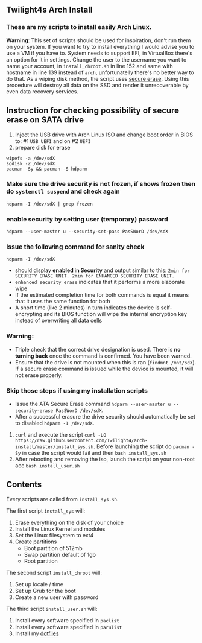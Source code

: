 ## Twilight4s Arch Install

### These are my scripts to install easily Arch Linux.
**Warning**: This set of scripts should be used for inspiration, don't run them on your system. If you want to try to install everything I would advise you to use a VM if you have to. System needs to support EFI, in VirtualBox there's an option for it in settings. Change the user to the username you want to name your account, in `install_chroot.sh` in line 152 and same with hostname in line 139 instead of `arch`, unfortunatelly there's no better way to do that. As a wiping disk method, the script uses [secure erase](https://wiki.archlinux.org/title/Solid_state_drive/Memory_cell_clearing). Using this procedure will destroy all data on the SSD and render it unrecoverable by even data recovery services.


## Instruction for checking possibility of secure erase on SATA drive
1. Inject the USB drive with Arch Linux ISO and change boot order in BIOS to: #1 `USB UEFI` and on #2 `UEFI`
2. prepare disk for erase
```
wipefs -a /dev/sdX
sgdisk -Z /dev/sdX
pacman -Sy && pacman -S hdparm
```
### Make sure the drive security is not frozen, if shows frozen then do `systemctl suspend` and check again
`hdparm -I /dev/sdX | grep frozen`
### enable security by setting user (temporary) password
`hdparm --user-master u --security-set-pass PasSWorD /dev/sdX`
### Issue the following command for sanity check
`hdparm -I /dev/sdX` 
- should display **enabled in Security** and output similar to this:
`2min for SECURITY ERASE UNIT. 2min for ENHANCED SECURITY ERASE UNIT.`
- `enhanced security erase` indicates that it performs a more elaborate wipe
- If the estimated completion time for both commands is equal it means that it uses the same function for both
- A short time (like 2 minutes) in turn indicates the device is self-encrypting and its BIOS function will wipe the internal encryption key instead of overwriting all data cells

### Warning:
- Triple check that the correct drive designation is used. There is **no turning back** once the command is confirmed. You have been warned.
- Ensure that the drive is not mounted when this is ran (`findmnt /mnt/sdX`). If a secure erase command is issued while the device is mounted, it will not erase properly.

### Skip those steps if using my installation scripts
- Issue the ATA Secure Erase command `hdparm --user-master u --security-erase PasSWorD /dev/sdX`. 
- After a successful erasure the drive security should automatically be set to disabled `hdparm -I /dev/sdX`.

1. `curl` and execute the script `curl -LO https://raw.githubusercontent.com/Twilight4/arch-install/master/install_sys.sh`. Before launching the script do `pacman -Sy` in case the script would fail and then `bash install_sys.sh`
2. After rebooting and removing the iso, launch the script on your non-root acc `bash install_user.sh`

## Contents
Every scripts are called from `install_sys.sh`.

The first script `install_sys` will:
1. Erase everything on the disk of your choice
2. Install the Linux Kernel and modules
3. Set the Linux filesystem to ext4
4. Create partitions
   - Boot partition of 512mb
   - Swap partition default of 1gb
   - Root partition

The second script `install_chroot` will:
1. Set up locale / time
2. Set up Grub for the boot
3. Create a new user with password

The third script `install_user.sh` will:
1. Install every software specified in `paclist`
2. Install every software specified in `parulist`
3. Install my [dotfiles](https://github.com/Twilight4/dotfiles)
